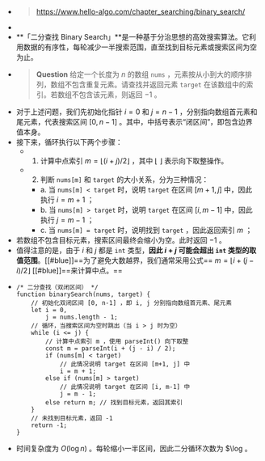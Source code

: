 - > https://www.hello-algo.com/chapter_searching/binary_search/
-
- **「二分查找 Binary Search」**是一种基于分治思想的高效搜索算法。它利用数据的有序性，每轮减少一半搜索范围，直至找到目标元素或搜索区间为空为止。
- > **Question**
  > 给定一个长度为 $n$ 的数组 `nums` ，元素按从小到大的顺序排列，数组不包含重复元素。请查找并返回元素 `target` 在该数组中的索引。若数组不包含该元素，则返回 −1 。
- 对于上述问题，我们先初始化指针 $i=0$ 和 $j=n−1$ ，分别指向数组首元素和尾元素，代表搜索区间 $[0,n−1]$ 。其中，中括号表示“闭区间”，即包含边界值本身。
- 接下来，循环执行以下两个步骤：
	- 1. 计算中点索引 $m=⌊(i+j)/2⌋$ ，其中 ⌊ ⌋ 表示向下取整操作。
	- 2. 判断 `nums[m]` 和 `target` 的大小关系，分为三种情况：
		- a. 当 `nums[m] < target` 时，说明 `target` 在区间 $[m+1,j]$ 中，因此执行 $i=m+1$ ；
		- b. 当 `nums[m] > target` 时，说明 `target` 在区间 $[i,m−1]$ 中，因此执行 $j=m−1$ ；
		- c. 当 `nums[m] = target` 时，说明找到 `target` ，因此返回索引 $m$ ；
- 若数组不包含目标元素，搜索区间最终会缩小为空。此时返回 −1 。
- 值得注意的是，由于 $i$ 和 $j$ 都是 `int` 类型，**因此 $i+j$ 可能会超出 `int` 类型的取值范围**。[[#blue]]==为了避免大数越界，我们通常采用公式== $m=⌊i+(j−i)/2⌋$ [[#blue]]==来计算中点。==
- ```
  /* 二分查找（双闭区间） */
  function binarySearch(nums, target) {
      // 初始化双闭区间 [0, n-1] ，即 i, j 分别指向数组首元素、尾元素
      let i = 0,
          j = nums.length - 1;
      // 循环，当搜索区间为空时跳出（当 i > j 时为空）
      while (i <= j) {
          // 计算中点索引 m ，使用 parseInt() 向下取整
          const m = parseInt(i + (j - i) / 2);
          if (nums[m] < target)
              // 此情况说明 target 在区间 [m+1, j] 中
              i = m + 1;
          else if (nums[m] > target)
              // 此情况说明 target 在区间 [i, m-1] 中
              j = m - 1;
          else return m; // 找到目标元素，返回其索引
      }
      // 未找到目标元素，返回 -1
      return -1;
  }
  
  ```
- 时间复杂度为 $O(\log⁡{n})$ 。每轮缩小一半区间，因此二分循环次数为 $\log 。